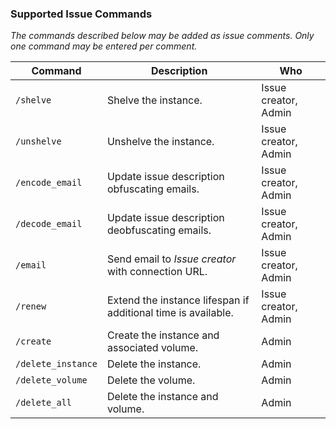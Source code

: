 ### Supported Issue Commands

_The commands described below may be added as issue comments. Only one command
may be entered per comment._

| Command            | Description                                                   | Who                  |
| ------------------ | ------------------------------------------------------------- | -------------------- |
| `/shelve`          | Shelve the instance.                                          | Issue creator, Admin |
| `/unshelve`        | Unshelve the instance.                                        | Issue creator, Admin |
| `/encode_email`    | Update issue description obfuscating emails.                  | Issue creator, Admin |
| `/decode_email`    | Update issue description deobfuscating emails.                | Issue creator, Admin |
| `/email`           | Send email to _Issue creator_ with connection URL.            | Issue creator, Admin |
| `/renew`           | Extend the instance lifespan if additional time is available. | Issue creator, Admin |
| `/create`          | Create the instance and associated volume.                    | Admin                |
| `/delete_instance` | Delete the instance.                                          | Admin                |
| `/delete_volume`   | Delete the volume.                                            | Admin                |
| `/delete_all`      | Delete the instance and volume.                               | Admin                |
